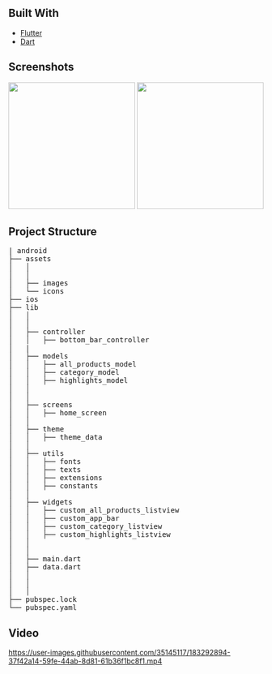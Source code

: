<div id="built-with"></div>

## Built With

* [Flutter](https://flutter.dev/)
* [Dart](https://dart.dev/)


<div id="screenshots"></div>

## Screenshots

<p float="left">
   
   <img src="https://user-images.githubusercontent.com/35145117/183292406-d1617716-44f9-4ca7-81c3-c8a802bc6e43.jpeg" width="250" />
   <img src="https://user-images.githubusercontent.com/35145117/183292486-81c4ce08-2a7f-4c7b-988b-e5727d960bf1.jpeg" width="250" />

</p>

<div id="project-structure"></div>

## Project Structure

<pre>
| android
├── assets
│   │ 
│   │ 
│   ├── images
│   └── icons
├── ios
├── lib
│   │ 
│   │ 
│   ├── controller
│   │   ├── bottom_bar_controller
│   |
│   ├── models
│   │   ├── all_products_model
│   │   ├── category_model
│   │   ├── highlights_model
│   │ 
│   │ 
│   ├── screens
│   │   ├── home_screen
│   │ 
│   ├── theme
│   │   ├── theme_data
│   │ 
│   ├── utils
│   │   ├── fonts
│   │   ├── texts
│   │   ├── extensions
│   │   ├── constants
│   │ 
│   ├── widgets
│   │   ├── custom_all_products_listview
│   │   ├── custom_app_bar
│   │   ├── custom_category_listview
│   │   ├── custom_highlights_listview
│   │ 
│   │ 
│   ├── main.dart
│   ├── data.dart
│   │ 
│   │ 
│   │ 
├── pubspec.lock
└── pubspec.yaml
</pre>

## Video


https://user-images.githubusercontent.com/35145117/183292894-37f42a14-59fe-44ab-8d81-61b36f1bc8f1.mp4


